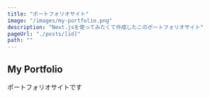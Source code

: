 ```yaml
---
title: "ポートフォリオサイト"
image: "/images/my-portfolio.png"
description: "Next.jsを使ってみたくて作成したこのポートフォリオサイト"
pageUrl: "./posts/[id]"
path: ""
---
```


## My Portfolio

ポートフォリオサイトです